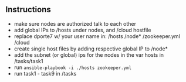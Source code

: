 ## Instructions
- make sure nodes are authorized talk to each other
- add global IPs to /hosts under nodes, and /cloud hostfile
- replace dporte7 w/ your user name in: /hosts /node* /zookeeper.yml /cloud
- create single host files by adding respective global IP to /node*
- add the subnet (or global) ips for the nodes in the var hosts in /tasks/task1
- run `ansible-playbook -i ./hosts zookeeper.yml`
- run task1 - task9 in /tasks
